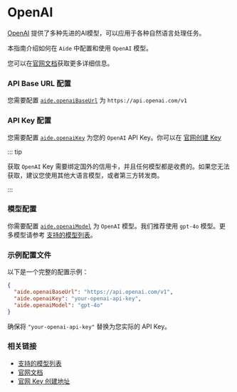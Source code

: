 # OpenAI

[OpenAI](https://platform.openai.com) 提供了多种先进的AI模型，可以应用于各种自然语言处理任务。

本指南介绍如何在 `Aide` 中配置和使用 `OpenAI` 模型。

您可以在[官网文档](https://platform.openai.com/docs/quickstart)获取更多详细信息。

### API Base URL 配置

您需要配置 [`aide.openaiBaseUrl`](../configuration/openai-base-url.md) 为 `https://api.openai.com/v1`

### API Key 配置

您需要配置 [`aide.openaiKey`](../configuration/openai-key.md) 为您的 `OpenAI` API Key。你可以在 [官网创建 Key](https://platform.openai.com/account/api-keys)

::: tip

获取 `OpenAI` Key 需要绑定国外的信用卡，并且任何模型都是收费的。如果您无法获取，建议您使用其他大语言模型，或者第三方转发商。

:::

### 模型配置

你需要配置 [`aide.openaiModel`](../configuration/openai-model.md) 为 `OpenAI` 模型。我们推荐使用 `gpt-4o` 模型。更多模型请参考 [支持的模型列表](https://platform.openai.com/docs/models)。

### 示例配置文件

以下是一个完整的配置示例：

```json
{
  "aide.openaiBaseUrl": "https://api.openai.com/v1",
  "aide.openaiKey": "your-openai-api-key",
  "aide.openaiModel": "gpt-4o"
}
```

确保将 `"your-openai-api-key"` 替换为您实际的 API Key。

### 相关链接

- [支持的模型列表](https://platform.openai.com/docs/models)
- [官网文档](https://platform.openai.com/docs/quickstart)
- [官网 Key 创建地址](https://platform.openai.com/account/api-keys)
